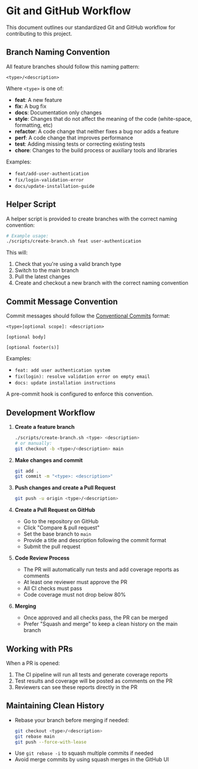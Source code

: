 # Git and GitHub Workflow

This document outlines our standardized Git and GitHub workflow for contributing to this project.

## Branch Naming Convention

All feature branches should follow this naming pattern:
```
<type>/<description>
```

Where `<type>` is one of:
- **feat**: A new feature
- **fix**: A bug fix
- **docs**: Documentation only changes
- **style**: Changes that do not affect the meaning of the code (white-space, formatting, etc)
- **refactor**: A code change that neither fixes a bug nor adds a feature
- **perf**: A code change that improves performance
- **test**: Adding missing tests or correcting existing tests
- **chore**: Changes to the build process or auxiliary tools and libraries

Examples:
- `feat/add-user-authentication`
- `fix/login-validation-error`
- `docs/update-installation-guide`

## Helper Script

A helper script is provided to create branches with the correct naming convention:

```bash
# Example usage:
./scripts/create-branch.sh feat user-authentication
```

This will:
1. Check that you're using a valid branch type
2. Switch to the main branch
3. Pull the latest changes
4. Create and checkout a new branch with the correct naming convention

## Commit Message Convention

Commit messages should follow the [Conventional Commits](https://www.conventionalcommits.org/) format:

```
<type>[optional scope]: <description>

[optional body]

[optional footer(s)]
```

Examples:
- `feat: add user authentication system`
- `fix(login): resolve validation error on empty email`
- `docs: update installation instructions`

A pre-commit hook is configured to enforce this convention.

## Development Workflow

1. **Create a feature branch**
   ```bash
   ./scripts/create-branch.sh <type> <description>
   # or manually:
   git checkout -b <type>/<description> main
   ```

2. **Make changes and commit**
   ```bash
   git add .
   git commit -m "<type>: <description>"
   ```

3. **Push changes and create a Pull Request**
   ```bash
   git push -u origin <type>/<description>
   ```

4. **Create a Pull Request on GitHub**
   - Go to the repository on GitHub
   - Click "Compare & pull request"
   - Set the base branch to `main`
   - Provide a title and description following the commit format
   - Submit the pull request

5. **Code Review Process**
   - The PR will automatically run tests and add coverage reports as comments
   - At least one reviewer must approve the PR
   - All CI checks must pass
   - Code coverage must not drop below 80%

6. **Merging**
   - Once approved and all checks pass, the PR can be merged
   - Prefer "Squash and merge" to keep a clean history on the main branch

## Working with PRs

When a PR is opened:
1. The CI pipeline will run all tests and generate coverage reports
2. Test results and coverage will be posted as comments on the PR
3. Reviewers can see these reports directly in the PR

## Maintaining Clean History

- Rebase your branch before merging if needed:
  ```bash
  git checkout <type>/<description>
  git rebase main
  git push --force-with-lease
  ```
- Use `git rebase -i` to squash multiple commits if needed
- Avoid merge commits by using squash merges in the GitHub UI
